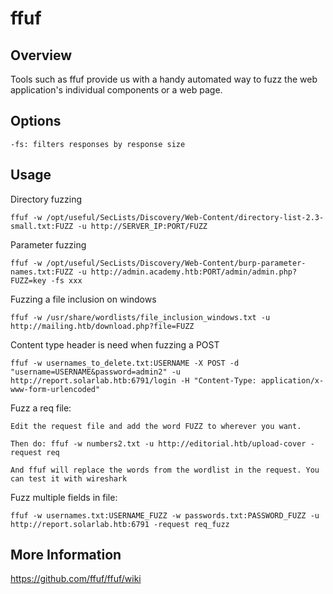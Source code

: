 # ffuf

## Overview

Tools such as ffuf provide us with a handy automated way to fuzz the web application's individual components or a web page. 

## Options

	-fs: filters responses by response size

## Usage

Directory fuzzing

	ffuf -w /opt/useful/SecLists/Discovery/Web-Content/directory-list-2.3-small.txt:FUZZ -u http://SERVER_IP:PORT/FUZZ

Parameter fuzzing

	ffuf -w /opt/useful/SecLists/Discovery/Web-Content/burp-parameter-names.txt:FUZZ -u http://admin.academy.htb:PORT/admin/admin.php?FUZZ=key -fs xxx

Fuzzing a file inclusion on windows

	ffuf -w /usr/share/wordlists/file_inclusion_windows.txt -u http://mailing.htb/download.php?file=FUZZ

Content type header is need when fuzzing a POST

	ffuf -w usernames_to_delete.txt:USERNAME -X POST -d "username=USERNAME&password=admin2" -u http://report.solarlab.htb:6791/login -H "Content-Type: application/x-www-form-urlencoded"

Fuzz a req file:

	Edit the request file and add the word FUZZ to wherever you want.

	Then do: ffuf -w numbers2.txt -u http://editorial.htb/upload-cover -request req

	And ffuf will replace the words from the wordlist in the request. You can test it with wireshark

Fuzz multiple fields in file:

	ffuf -w usernames.txt:USERNAME_FUZZ -w passwords.txt:PASSWORD_FUZZ -u http://report.solarlab.htb:6791 -request req_fuzz


## More Information

https://github.com/ffuf/ffuf/wiki
